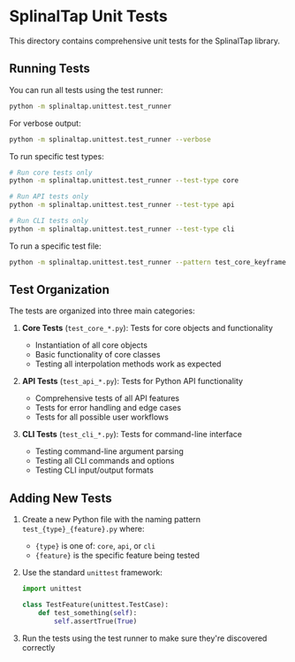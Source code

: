 # SplinalTap Unit Tests

This directory contains comprehensive unit tests for the SplinalTap library.

## Running Tests

You can run all tests using the test runner:

```bash
python -m splinaltap.unittest.test_runner
```

For verbose output:

```bash
python -m splinaltap.unittest.test_runner --verbose
```

To run specific test types:

```bash
# Run core tests only
python -m splinaltap.unittest.test_runner --test-type core

# Run API tests only
python -m splinaltap.unittest.test_runner --test-type api

# Run CLI tests only
python -m splinaltap.unittest.test_runner --test-type cli
```

To run a specific test file:

```bash
python -m splinaltap.unittest.test_runner --pattern test_core_keyframe.py
```

## Test Organization

The tests are organized into three main categories:

1. **Core Tests** (`test_core_*.py`): Tests for core objects and functionality
   - Instantiation of all core objects
   - Basic functionality of core classes
   - Testing all interpolation methods work as expected

2. **API Tests** (`test_api_*.py`): Tests for Python API functionality
   - Comprehensive tests of all API features
   - Tests for error handling and edge cases
   - Tests for all possible user workflows

3. **CLI Tests** (`test_cli_*.py`): Tests for command-line interface
   - Testing command-line argument parsing
   - Testing all CLI commands and options
   - Testing CLI input/output formats

## Adding New Tests

1. Create a new Python file with the naming pattern `test_{type}_{feature}.py` where:
   - `{type}` is one of: `core`, `api`, or `cli`
   - `{feature}` is the specific feature being tested

2. Use the standard `unittest` framework:
   ```python
   import unittest
   
   class TestFeature(unittest.TestCase):
       def test_something(self):
           self.assertTrue(True)
   ```

3. Run the tests using the test runner to make sure they're discovered correctly